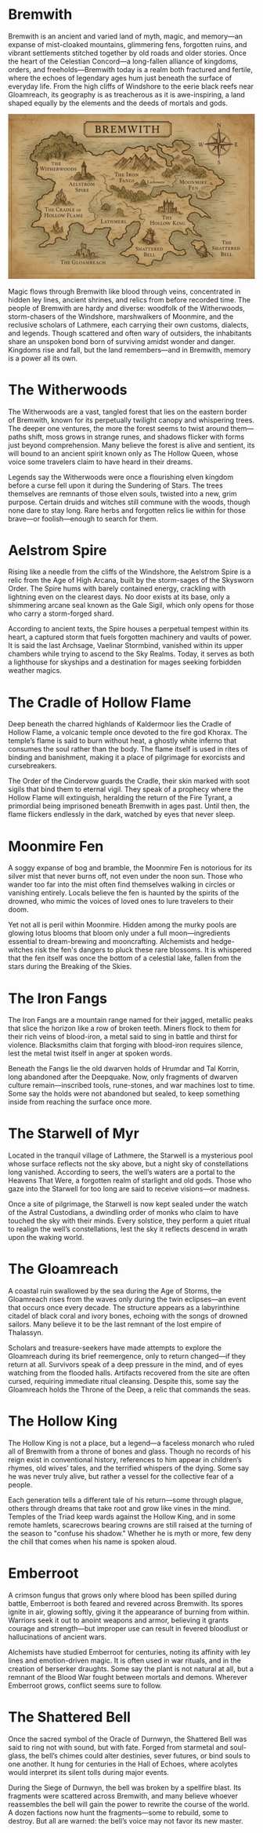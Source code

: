 # Bremwith
Bremwith is an ancient and varied land of myth, magic, and memory—an expanse of mist-cloaked mountains, glimmering fens, forgotten ruins, and vibrant settlements stitched together by old roads and older stories. Once the heart of the Celestian Concord—a long-fallen alliance of kingdoms, orders, and freeholds—Bremwith today is a realm both fractured and fertile, where the echoes of legendary ages hum just beneath the surface of everyday life. From the high cliffs of Windshore to the eerie black reefs near Gloamreach, its geography is as treacherous as it is awe-inspiring, a land shaped equally by the elements and the deeds of mortals and gods.

![](example_img.png)

Magic flows through Bremwith like blood through veins, concentrated in hidden ley lines, ancient shrines, and relics from before recorded time. The people of Bremwith are hardy and diverse: woodfolk of the Witherwoods, storm-chasers of the Windshore, marshwalkers of Moonmire, and the reclusive scholars of Lathmere, each carrying their own customs, dialects, and legends. Though scattered and often wary of outsiders, the inhabitants share an unspoken bond born of surviving amidst wonder and danger. Kingdoms rise and fall, but the land remembers—and in Bremwith, memory is a power all its own.

# The Witherwoods
The Witherwoods are a vast, tangled forest that lies on the eastern border of Bremwith, known for its perpetually twilight canopy and whispering trees. The deeper one ventures, the more the forest seems to twist around them—paths shift, moss grows in strange runes, and shadows flicker with forms just beyond comprehension. Many believe the forest is alive and sentient, its will bound to an ancient spirit known only as The Hollow Queen, whose voice some travelers claim to have heard in their dreams.

Legends say the Witherwoods were once a flourishing elven kingdom before a curse fell upon it during the Sundering of Stars. The trees themselves are remnants of those elven souls, twisted into a new, grim purpose. Certain druids and witches still commune with the woods, though none dare to stay long. Rare herbs and forgotten relics lie within for those brave—or foolish—enough to search for them.

# Aelstrom Spire
Rising like a needle from the cliffs of the Windshore, the Aelstrom Spire is a relic from the Age of High Arcana, built by the storm-sages of the Skysworn Order. The Spire hums with barely contained energy, crackling with lightning even on the clearest days. No door exists at its base, only a shimmering arcane seal known as the Gale Sigil, which only opens for those who carry a storm-forged shard.

According to ancient texts, the Spire houses a perpetual tempest within its heart, a captured storm that fuels forgotten machinery and vaults of power. It is said the last Archsage, Vaelinar Stormbind, vanished within its upper chambers while trying to ascend to the Sky Realms. Today, it serves as both a lighthouse for skyships and a destination for mages seeking forbidden weather magics.

# The Cradle of Hollow Flame
Deep beneath the charred highlands of Kaldermoor lies the Cradle of Hollow Flame, a volcanic temple once devoted to the fire god Khorax. The temple’s flame is said to burn without heat, a ghostly white inferno that consumes the soul rather than the body. The flame itself is used in rites of binding and banishment, making it a place of pilgrimage for exorcists and cursebreakers.

The Order of the Cindervow guards the Cradle, their skin marked with soot sigils that bind them to eternal vigil. They speak of a prophecy where the Hollow Flame will extinguish, heralding the return of the Fire Tyrant, a primordial being imprisoned beneath Bremwith in ages past. Until then, the flame flickers endlessly in the dark, watched by eyes that never sleep.

# Moonmire Fen
A soggy expanse of bog and bramble, the Moonmire Fen is notorious for its silver mist that never burns off, not even under the noon sun. Those who wander too far into the mist often find themselves walking in circles or vanishing entirely. Locals believe the fen is haunted by the spirits of the drowned, who mimic the voices of loved ones to lure travelers to their doom.

Yet not all is peril within Moonmire. Hidden among the murky pools are glowing lotus blooms that bloom only under a full moon—ingredients essential to dream-brewing and mooncrafting. Alchemists and hedge-witches risk the fen's dangers to pluck these rare blossoms. It is whispered that the fen itself was once the bottom of a celestial lake, fallen from the stars during the Breaking of the Skies.

# The Iron Fangs
The Iron Fangs are a mountain range named for their jagged, metallic peaks that slice the horizon like a row of broken teeth. Miners flock to them for their rich veins of blood-iron, a metal said to sing in battle and thirst for violence. Blacksmiths claim that forging with blood-iron requires silence, lest the metal twist itself in anger at spoken words.

Beneath the Fangs lie the old dwarven holds of Hrumdar and Tal Korrin, long abandoned after the Deepquake. Now, only fragments of dwarven culture remain—inscribed tools, rune-stones, and war machines lost to time. Some say the holds were not abandoned but sealed, to keep something inside from reaching the surface once more.

# The Starwell of Myr
Located in the tranquil village of Lathmere, the Starwell is a mysterious pool whose surface reflects not the sky above, but a night sky of constellations long vanished. According to seers, the well’s waters are a portal to the Heavens That Were, a forgotten realm of starlight and old gods. Those who gaze into the Starwell for too long are said to receive visions—or madness.

Once a site of pilgrimage, the Starwell is now kept sealed under the watch of the Astral Custodians, a dwindling order of monks who claim to have touched the sky with their minds. Every solstice, they perform a quiet ritual to realign the well’s constellations, lest the sky it reflects descend in wrath upon the waking world.

# The Gloamreach
A coastal ruin swallowed by the sea during the Age of Storms, the Gloamreach rises from the waves only during the twin eclipses—an event that occurs once every decade. The structure appears as a labyrinthine citadel of black coral and ivory bones, echoing with the songs of drowned sailors. Many believe it to be the last remnant of the lost empire of Thalassyn.

Scholars and treasure-seekers have made attempts to explore the Gloamreach during its brief reemergence, only to return changed—if they return at all. Survivors speak of a deep pressure in the mind, and of eyes watching from the flooded halls. Artifacts recovered from the site are often cursed, requiring immediate ritual cleansing. Despite this, some say the Gloamreach holds the Throne of the Deep, a relic that commands the seas.

# The Hollow King
The Hollow King is not a place, but a legend—a faceless monarch who ruled all of Bremwith from a throne of bones and glass. Though no records of his reign exist in conventional history, references to him appear in children’s rhymes, old wives’ tales, and the terrified whispers of the dying. Some say he was never truly alive, but rather a vessel for the collective fear of a people.

Each generation tells a different tale of his return—some through plague, others through dreams that take root and grow like vines in the mind. Temples of the Triad keep wards against the Hollow King, and in some remote hamlets, scarecrows bearing crowns are still raised at the turning of the season to "confuse his shadow." Whether he is myth or more, few deny the chill that comes when his name is spoken aloud.

# Emberroot
A crimson fungus that grows only where blood has been spilled during battle, Emberroot is both feared and revered across Bremwith. Its spores ignite in air, glowing softly, giving it the appearance of burning from within. Warriors seek it out to anoint weapons and armor, believing it grants courage and strength—but improper use can result in fevered bloodlust or hallucinations of ancient wars.

Alchemists have studied Emberroot for centuries, noting its affinity with ley lines and emotion-driven magic. It is often used in war rituals, and in the creation of berserker draughts. Some say the plant is not natural at all, but a remnant of the Blood War fought between mortals and demons. Wherever Emberroot grows, conflict seems sure to follow.

# The Shattered Bell
Once the sacred symbol of the Oracle of Durnwyn, the Shattered Bell was said to ring not with sound, but with fate. Forged from starmetal and soul-glass, the bell’s chimes could alter destinies, sever futures, or bind souls to one another. It hung for centuries in the Hall of Echoes, where acolytes would interpret its silent tolls during major events.

During the Siege of Durnwyn, the bell was broken by a spellfire blast. Its fragments were scattered across Bremwith, and many believe whoever reassembles the bell will gain the power to rewrite the course of the world. A dozen factions now hunt the fragments—some to rebuild, some to destroy. But all are warned: the bell’s voice may not favor its new master.

